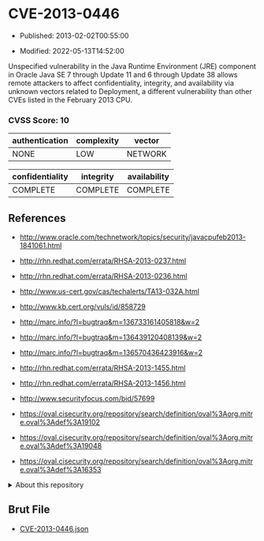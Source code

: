 # CVE-2013-0446

- Published: 2013-02-02T00:55:00

- Modified: 2022-05-13T14:52:00

Unspecified vulnerability in the Java Runtime Environment (JRE) component in Oracle Java SE 7 through Update 11 and 6 through Update 38 allows remote attackers to affect confidentiality, integrity, and availability via unknown vectors related to Deployment, a different vulnerability than other CVEs listed in the February 2013 CPU.

### CVSS Score: **10**

| authentication | complexity | vector |
| --- | --- | --- |
| NONE | LOW | NETWORK |

| confidentiality | integrity | availability |
| --- | --- | --- |
| COMPLETE | COMPLETE | COMPLETE |

## References

* http://www.oracle.com/technetwork/topics/security/javacpufeb2013-1841061.html

* http://rhn.redhat.com/errata/RHSA-2013-0237.html

* http://rhn.redhat.com/errata/RHSA-2013-0236.html

* http://www.us-cert.gov/cas/techalerts/TA13-032A.html

* http://www.kb.cert.org/vuls/id/858729

* http://marc.info/?l=bugtraq&m=136733161405818&w=2

* http://marc.info/?l=bugtraq&m=136439120408139&w=2

* http://marc.info/?l=bugtraq&m=136570436423916&w=2

* http://rhn.redhat.com/errata/RHSA-2013-1455.html

* http://rhn.redhat.com/errata/RHSA-2013-1456.html

* http://www.securityfocus.com/bid/57699

* https://oval.cisecurity.org/repository/search/definition/oval%3Aorg.mitre.oval%3Adef%3A19102

* https://oval.cisecurity.org/repository/search/definition/oval%3Aorg.mitre.oval%3Adef%3A19048

* https://oval.cisecurity.org/repository/search/definition/oval%3Aorg.mitre.oval%3Adef%3A16353

<details>
<summary>About this repository</summary> 

  This repository is part of the project [Live Hack CVE](https://github.com/Live-Hack-CVE). Main website can be found [www.live-hack.org](https://www.live-hack.org) 
  
  Made by [Sn0wAlice](https://github.com/Sn0wAlice) for the people that care about security and need to have a feed of the latest CVEs. Hope you enjoy it, don't forget to star the repo and follow me on [Twitter](https://twitter.com/Sn0wAlice) and [Github](https://github.com/Sn0wAlice). And that is my [personnal website](https://www.alice-snow.me/)

  - [Home Page](https://github.com/Live-Hack-CVE)
  - [Framework](https://github.com/Live-Hack-CVE/cve-framework)
  - [CVE database](https://github.com/Live-Hack-CVE/full_database)
  - [Changelog](https://github.com/Live-Hack-CVE/Changelog)
</details>

## Brut File

* [CVE-2013-0446.json](https://raw.githubusercontent.com/Live-Hack-CVE/full_database/main/cves/2013/CVE-2013-0446.json)

